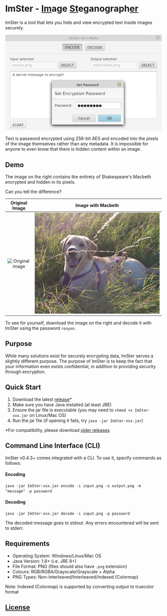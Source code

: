 # ImSter - <ins>Im</ins>age <ins>St</ins>eganograph<ins>er</ins>

ImSter is a tool that lets you hide and view encrypted text inside images securely. 

<p align="center">
<img src=images/mainView.png alt="Main GUI view">
 </p>

Text is password encrypted using 256-bit AES and encoded into the pixels of the image themselves
rather than any metadata. It is impossible for anyone to even know that there is hidden content within
an image.

## Demo
The image on the right contains the entirety of Shakespeare's Macbeth encrypted and hidden in its pixels.

Can you tell the difference?

Original Image            |  Image with Macbeth
:-------------------------:|:-------------------------:
![Original image](images/original.png)  |  ![Image with Macbeth hidden inside](images/hidden.png)

To see for yourself, download the image on the right and decode it with ImSter using the password `ronyon`.

## Purpose
While many solutions exist for securely encrypting data, ImSter serves a slightly different purpose. The purpose
 of ImSter is to keep the fact that your information even exists confidential, in addition to providing security through encryption.
 
## Quick Start

1. Download the latest [release](https://github.com/armytricks/ImSter/releases/latest)*
2. Make sure you have Java installed (at least JRE)
3. Ensure the jar file is executable (you may need to `chmod +x ImSter-xxx.jar` on Linux/Mac OS)
4. Run the jar file (if opening it fails, try `java -jar ImSter-xxx.jar`)

*For compatibility, please download [older releases](https://github.com/armytricks/ImSter/releases)

## Command Line Interface (CLI)

ImSter v0.4.3+ comes integrated with a CLI. To use it, specify commands as follows:

#### Encoding
`java -jar ImSter-xxx.jar encode -i input.png -o output.png -m "message" -p password`
#### Decoding
`java -jar ImSter-xxx.jar decode -i input.png -p password`

The decoded message goes to stdout. Any errors encountered will be sent to stderr.

## Requirements

- Operating System: Windows/Linux/Mac OS
- Java Version: 1.8+ (i.e. JRE 8+)
- File Format: PNG (files should also have `.png` extension)
- Colours: RGB/RGBA/Grayscale/Grayscale + Alpha
- PNG Types: Non-Interleaved/Interleaved/Indexed (Colormap)

Note: Indexed (Colormap) is supported by converting output to truecolor format

## [License](LICENSE)

<!---
Add libraries, manual build?, and license, and how it works?
-->
